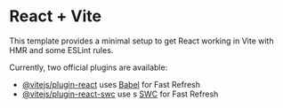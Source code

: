 # React + Vite

This template provides a minimal setup to get React working in Vite with HMR and some ESLint rules.

Currently, two official plugins are available:
    
- [@vitejs/plugin-react](https://github.com/vitejs/vite-plugin-react/blob/main/packages/plugin-react/README.md) uses [Babel](https://babeljs.io/) for Fast Refresh 
- [@vitejs/plugin-react-swc](https://github.com/vitejs/vite-plugin-react-swc) use s [SWC](https://swc.rs/) for Fast Refresh

  
  

       
